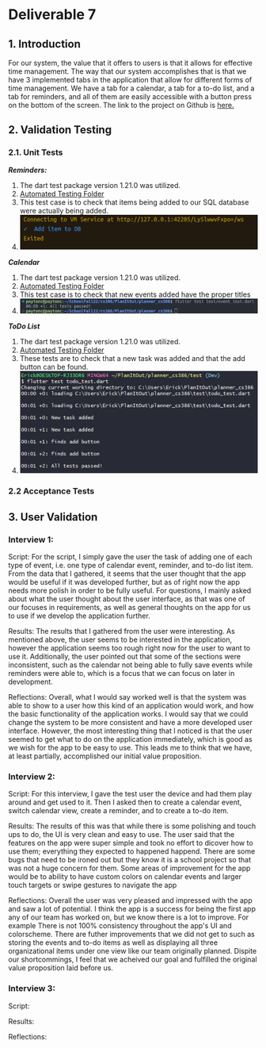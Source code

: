 # Deliverable 7

## 1. Introduction
For our system, the value that it offers to users is that it allows for effective time management. The way that our system accomplishes that is that we have 3 implemented tabs in the application that allow for different forms of time management. We have a tab for a calendar, a tab for a to-do list, and a tab for reminders, and all of them are easily accessible with a button press on the bottom of the screen. The link to the project on Github is [here.](https://github.com/Carhn/PlanItOut/tree/main)

## 2. Validation Testing
### 2.1. Unit Tests

***Reminders:***
1. The dart test package version 1.21.0 was utilized.
2. [Automated Testing Folder](https://github.com/Carhn/PlanItOut/tree/Dev/planner_cs386/test)
3. This test case is to check that items being added to our SQL database were actually being added.
4. ![Image of Reminder Database test](https://raw.githubusercontent.com/Carhn/PlanItOut/Dev/Deliverables/Deliverable_Images/remindersD4Test.png "Reminder Database test")

***Calendar***
1. The dart test package version 1.21.0 was utilized.
2. [Automated Testing Folder](https://github.com/Carhn/PlanItOut/tree/Dev/planner_cs386/test)
3. This test case is to check that new events added have the proper titles
4. ![Image of event test](https://github.com/Carhn/PlanItOut/blob/Dev/Deliverables/Deliverable_Images/CalendarTest.png)

***ToDo List***
1. The dart test package version 1.21.0 was utilized.
2. [Automated Testing Folder](https://github.com/Carhn/PlanItOut/tree/Dev/planner_cs386/test)
3. These tests are to check that a new task was added and that the add button can be found.
4. ![Image of event test](https://github.com/Carhn/PlanItOut/blob/Dev/Deliverables/Deliverable_Images/d6_test.PNG)

### 2.2 Acceptance Tests


## 3. User Validation

### Interview 1: 
Script: For the script, I simply gave the user the task of adding one of each type of event, i.e. one type of calendar event, reminder, and to-do list item. 
From the data that I gathered, it seems that the user thought that the app would be useful if it was developed further, but as of right now the app needs more 
polish in order to be fully useful. For questions, I mainly asked about what the user thought about the user interface, as that was one of our focuses in 
requirements, as well as general thoughts on the app for us to use if we develop the application further. 
   
Results: The results that I gathered from the user were interesting. As mentioned above, the user seems to be interested in the application, however the application
seems too rough right now for the user to want to use it. Additionally, the user pointed out that some of the sections were inconsistent, such as the calendar not 
being able to fully save events while reminders were able to, which is a focus that we can focus on later in development. 
   
Reflections: Overall, what I would say worked well is that the system was able to show to a user how this kind of an application would work, and how the basic 
functionality of the application works. I would say that we could change the system to be more consistent and have a more developed user interface. However, the 
most interesting thing that I noticed is that the user seemed to get what to do on the application immediately, which is good as we wish for the app to be easy to 
use. This leads me to think that we have, at least partially, accomplished our initial value proposition. 


### Interview 2: 
Script: For this interview, I gave the test user the device and had them play around and get used to it. Then I asked then to create a calendar event, switch calendar view, create a reminder, and to create a to-do item.   
   
Results: The results of this was that while there is some polishing and touch ups to do, the UI is very clean and easy to use. The user said that the features on the app were super simple and took no effort to dicover how to use them; everything they expected to happened happend.
There are some bugs that need to be ironed out but they know it is a school project so that was not a huge concern for them.
Some areas of improvement for the app would be to ability to have custom colors on calendar events and larger touch targets or swipe gestures to navigate the app
   
Reflections: Overall the user was very pleased and impressed with the app and saw a lot of potential. I think the app is a success for being the first app any of our team has worked on, but we know there is a lot to improve. For example There is not 100% consistency throughout the app's UI and colorscheme.
There are futher improvements that we did not get to such as storing the events and to-do items as well as displaying all three organizational items under one view like our team originally planned. 
Dispite our shortcommings, I feel that we acheived our goal and fulfilled the original value proposition laid before us.

### Interview 3: 
Script:   
   
Results:   
   
Reflections: 
   
